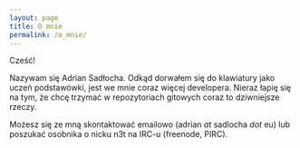 ```yaml
---
layout: page
title: O mnie
permalink: /o_mnie/
---
```


Cześć!

Nazywam się Adrian Sadłocha. Odkąd dorwałem się do klawiatury jako uczeń podstawówki, jest we mnie coraz więcej developera. Nieraz łapię się na tym, że chcę trzymać w repozytoriach gitowych coraz to dziwniejsze rzeczy.

Możesz się ze mną skontaktować emailowo (adrian _at_ sadlocha _dot_ eu) lub poszukać osobnika o nicku n3t na IRC-u (freenode, PIRC).
